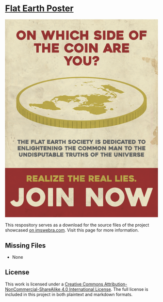 # [Flat Earth Poster](http://www.imswebra.com/projects/flatearth/)
![](Flat%20Earth%20Poster.png)

This respository serves as a download for the source files of the project showcased [on imswebra.com](http://www.imswebra.com/projects/flatearth/). Visit this page for more information.

## Missing Files
- None

## License
This work is licensed under a [Creative Commons Attribution-NonCommercial-ShareAlike 4.0 International License](https://creativecommons.org/licenses/by-nc-sa/4.0/). The full license is included in this project in both plaintext and markdown formats.
